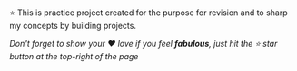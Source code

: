⭐ This is practice project created for the purpose for revision and to sharp my concepts by building projects.<br>


_Don't forget to show your ❤ love if you feel __fabulous__, just hit the ⭐ star button at the top-right of the page_
